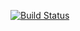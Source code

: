 [![Build Status](https://www.travis-ci.org/yc111/ssh.svg?branch=master)](https://www.travis-ci.org/yc111/ssh)